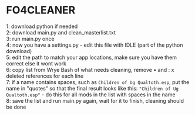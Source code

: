 # FO4CLEANER

1: download python if needed  
2: download main.py and clean_masterlist.txt  
3: run main.py once  
4: now you have a settings.py - edit this file with IDLE (part of the python download)  
5: edit the path to match your app locations, make sure you have them correct else it wont work  
6: copy list from Wrye Bash of what needs cleaning, remove • and : x deleted references for each line  
7: if a name contains spaces, such as `Children of Ug Qualtoth.esp`, put the name in "quotes" so that the final result looks like this:    `"Children of Ug Qualtoth.esp"` - do this for all mods in the list with spaces in the name  
8: save the list and run main.py again, wait for it to finish, cleaning should be done  
